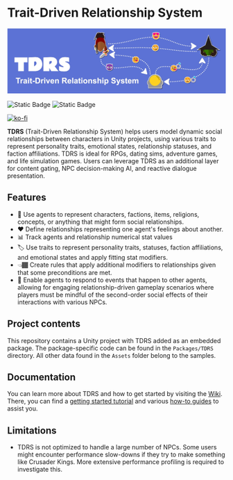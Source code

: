 # Trait-Driven Relationship System

![TDRS Banner Image](./Docs/TDRS_Banner.jpg)

![Static Badge](https://img.shields.io/badge/Unity-2022.3-black)
![Static Badge](https://img.shields.io/badge/Version-2.0.0-green)

[![ko-fi](https://ko-fi.com/img/githubbutton_sm.svg)](https://ko-fi.com/J3J0UNJ1Q)

**TDRS** (Trait-Driven Relationship System) helps users model dynamic social relationships between characters in Unity projects, using various traits to represent personality traits, emotional states, relationship statuses, and faction affiliations. TDRS is ideal for RPGs, dating sims, adventure games, and life simulation games. Users can leverage TDRS as an additional layer for content gating, NPC decision-making AI, and reactive dialogue presentation.

## Features

- 🤖 Use agents to represent characters, factions, items, religions, concepts, or anything that might form social relationships.
- ❤️ Define relationships representing one agent's feelings about another.
- 📊 Track agents and relationship numerical stat values
- 🏷️ Use traits to represent personality traits, statuses, faction affiliations, and emotional states and apply fitting stat modifiers.
- 👈🏾 Create rules that apply additional modifiers to relationships given that some preconditions are met.
- 🎊 Enable agents to respond to events that happen to other agents, allowing for engaging relationship-driven gameplay scenarios where players must be mindful of the second-order social effects of their interactions with various NPCs.

## Project contents

This repository contains a Unity project with TDRS added as an embedded package. The package-specific code can be found in the `Packages/TDRS` directory. All other data found in the `Assets` folder belong to the samples.

## Documentation

You can learn more about TDRS and how to get started by visiting the [Wiki](https://github.com/ShiJbey/TDRS/wiki). There, you can find a [getting started tutorial](https://github.com/ShiJbey/TDRS/wiki/Getting-Started-Tutorial) and various [how-to guides](https://github.com/ShiJbey/TDRS/wiki/How-to-Guides) to assist you.

## Limitations

- TDRS is not optimized to handle a large number of NPCs. Some users might encounter performance slow-downs if they try to make something like Crusader Kings. More extensive performance profiling is required to investigate this.
